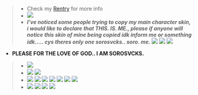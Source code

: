 >-  Check my [Rentry](https://rentry.co/sorokinari) for more info
>-  ![](https://camo.githubusercontent.com/3d1c76c2f3cde097f908119c10dd74d90088be416607336e6cd654781dcc6fa9/68747470733a2f2f36342e6d656469612e74756d626c722e636f6d2f34343465333336633538663239353634376463303766613137336430643630652f646262633366626231663038666438612d33342f73353030783735302f663361346362626534613836366135323365376539323662323766616135396336376132333963652e67696676)
>- ***I've noticed some people trying to copy my main *character* skin, i would like to declare that **THIS. IS. ME.**, please if anyone will notice this skin of mine being copied idk inform me or something idk..... cys theres only one sorosvcks.. soro. me.***
![](https://cdn.discordapp.com/attachments/822204673665925123/1134130899315867759/Untitled97_20230727163107.png)
![](https://cdn.discordapp.com/attachments/822204673665925123/1134130899538161685/Untitled96_20230727162946.png)
![](https://cdn.discordapp.com/attachments/822204673665925123/1134129731269308466/image.png)
-  **PLEASE FOR THE LOVE OF GOD.. I AM SOROSVCKS.**
>- ![](https://camo.githubusercontent.com/5d9ca625ed088836a33c6a6a28e8e3378b99c1c651caf882b4e618fb316ff900/68747470733a2f2f36342e6d656469612e74756d626c722e636f6d2f37336437343263356236386132353666343864396233316238353337353161622f656137643338653765353464343137612d33372f73363430783936302f316231316536653663383036393732633961633333323162343966303737336137373432313063632e67696676)
> - ![](https://blinkies.cafe/b/display/0206-nyancat.gif) ![](https://blinkies.cafe/b/display/0134-fluttershy.gif)
> - ![](https://cyber.dabamos.de/88x31/emma8831.gif) ![](https://cyber.dabamos.de/88x31/e-hs.gif) ![](https://cyber.dabamos.de/88x31/evangelion.gif) ![](https://cyber.dabamos.de/88x31/hl.gif) ![](https://cyber.dabamos.de/88x31/insanity.gif) ![](https://cyber.dabamos.de/88x31/imissxp.gif) ![](https://cyber.dabamos.de/88x31/ilovehorror.gif)
> - ![](https://y2k.neocities.org/blinkiez/newbatch/I7SMs33.gif) ![](https://y2k.neocities.org/blinkiez/newbatch/friday.gif) ![](https://y2k.neocities.org/blinkiez/newbatch/Blinkie_57__site_.gif) ![](https://blinkies.cafe/b/display/0047-virgo.gif)
